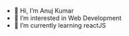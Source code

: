 - 👋 Hi, I’m Anuj Kumar
- 👀 I’m interested in Web Development
- 🌱 I’m currently learning reactJS



<!---
ANUJKUMAR-2003/ANUJKUMAR-2003 is a ✨ special ✨ repository because its `README.md` (this file) appears on your GitHub profile.
You can click the Preview link to take a look at your changes.
--->
